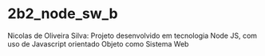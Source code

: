 # 2b2_node_sw_b
Nicolas de Oliveira Silva: Projeto desenvolvido em tecnologia Node JS, com uso de Javascript orientado Objeto como Sistema Web
